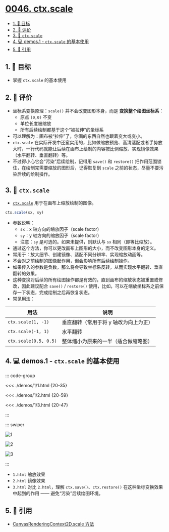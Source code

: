 # [0046. ctx.scale](https://github.com/tnotesjs/TNotes.canvas/tree/main/notes/0046.%20ctx.scale)

<!-- region:toc -->

- [1. 🎯 目标](#1--目标)
- [2. 🫧 评价](#2--评价)
- [3. 📒 `ctx.scale`](#3--ctxscale)
- [4. 💻 demos.1 - `ctx.scale` 的基本使用](#4--demos1---ctxscale-的基本使用)
- [5. 🔗 引用](#5--引用)

<!-- endregion:toc -->

## 1. 🎯 目标

- 掌握 `ctx.scale` 的基本使用

## 2. 🫧 评价

- 坐标系变换原理：`scale()` 并不会改变图形本身，而是 **变换整个绘图坐标系**：
  - 原点 `(0,0)` 不变
  - 单位长度被缩放
  - 所有后续绘制都基于这个“被拉伸”的坐标系
- 可以理解为：画布被“拉伸”了，你画的东西自然也跟着变大或变小。
- `ctx.scale` 在实际开发中还蛮实用的，比如做缩放预览、高清适配或者手势放大时，一行代码就能让后续在画布上绘制的内容按比例缩放、实现镜像效果（水平翻转、垂直翻转）等。
- 不过得小心它会“污染”后续绘制，记得用 `save()` 和 `restore()` 把作用范围锁住，在绘制完需要缩放的图形后，记得恢复到 `scale` 之前的状态，尽量不要污染后续的绘制操作。

## 3. 📒 `ctx.scale`

- [`ctx.scale`][1] 用于在画布上缩放绘制的图像。

```js
ctx.scale(sx, sy)
```

- 参数说明：
  - `sx`：x 轴方向的缩放因子（scale factor）
  - `sy`：y 轴方向的缩放因子（scale factor）
  - 注意：`sy` 是可选的。如果未提供，则默认与 `sx` 相同（即等比缩放）。
- 通过这个方法，你可以更改画布上图形的大小，而不改变图形本身的定义。
- 常用于：放大细节、创建镜像、适配不同分辨率、实现缩放动画等。
- 不会对之前绘制的图像起作用，但会影响所有后续绘制操作。
- 如果传入的参数是负数，那么将会导致坐标系反转，从而实现水平翻转、垂直翻转的效果。
- 这种变换对后续的所有绘图操作都是有效的，直到画布的缩放状态被重置或修改，因此建议配合 `save()` / `restore()` 使用，比如，可以在缩放坐标系之前保存一下状态，完成绘制之后再恢复状态。
- 常见用法：

| 用法                  | 说明                                  |
| --------------------- | ------------------------------------- |
| `ctx.scale(1, -1)`    | 垂直翻转（常用于将 y 轴改为向上为正） |
| `ctx.scale(-1, 1)`    | 水平翻转                              |
| `ctx.scale(0.5, 0.5)` | 整体缩小为原来的一半（适合做缩略图）  |

## 4. 💻 demos.1 - `ctx.scale` 的基本使用

::: code-group

<<< ./demos/1/1.html {20-35}

<<< ./demos/1/2.html {20-59}

<<< ./demos/1/3.html {20-47}

:::

::: swiper

![1](https://cdn.jsdelivr.net/gh/tnotesjs/imgs@main/2024-10-04-15-05-25.png)

![2](https://cdn.jsdelivr.net/gh/tnotesjs/imgs@main/2025-08-24-22-18-23.png)

![3](https://cdn.jsdelivr.net/gh/tnotesjs/imgs@main/2025-08-24-22-18-30.png)

:::

- `1.html` 缩放效果
- `2.html` 镜像效果
- `3.html` 对比 `2.html`，理解 `ctx.save()`、`ctx.restore()` 在这种坐标变换效果中起到的作用 —— 避免“污染”后续绘图环境。

## 5. 🔗 引用

- [CanvasRenderingContext2D.scale 方法][1]

[1]: https://developer.mozilla.org/en-US/docs/Web/API/CanvasRenderingContext2D/scale
